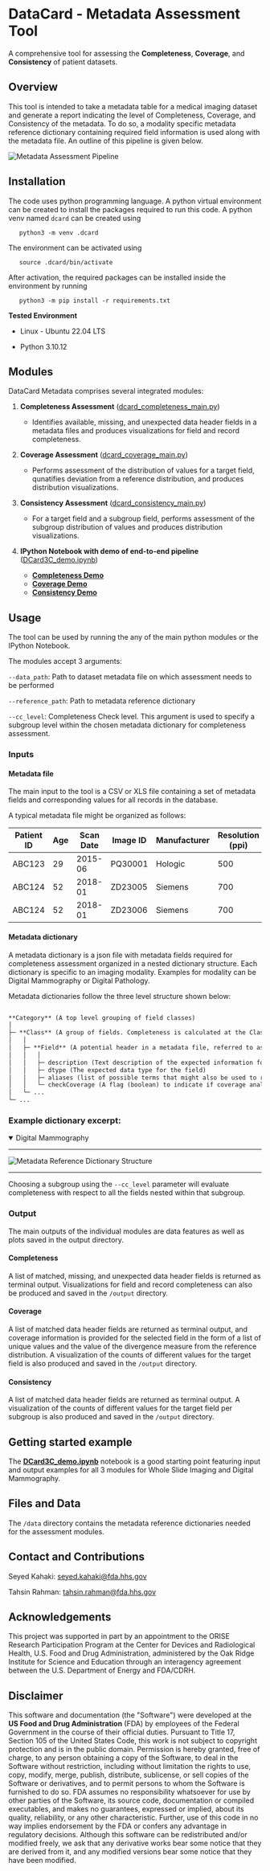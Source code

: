 # DataCard - Metadata Assessment Tool

A comprehensive tool for assessing the **Completeness**, **Coverage**, and **Consistency** of patient datasets.


## Overview

This tool is intended to take a metadata table for a medical imaging dataset and generate a report indicating the
level of Completeness, Coverage, and Consistency of the metadata. To do so, a modality specific metadata reference dictionary containing required field information is used along with the metadata file. An outline of this pipeline is given below.

![Metadata Assessment Pipeline](./images/DCard_Metadata_Pipelines.png)


## Installation

The code uses python programming language. A python virtual environment can be created
to install the packages required to run this code. A python venv named `dcard` can be
created using

```
   python3 -m venv .dcard
```

The environment can be activated using
```
   source .dcard/bin/activate
```
After activation, the required packages can be installed inside the environment by running

```
   python3 -m pip install -r requirements.txt

```

**Tested Environment**

* Linux - Ubuntu 22.04 LTS

* Python 3.10.12


## Modules

DataCard Metadata comprises several integrated modules:

1. **Completeness Assessment** ([dcard_completeness_main.py](https://github.com/DIDSR/DataCard-Metadata/blob/main/dcard_completeness_main.py))

      * Identifies available, missing, and unexpected data header fields in a metadata files and produces visualizations for field and record completeness.

2. **Coverage Assessment** ([dcard_coverage_main.py](https://github.com/DIDSR/DataCard-Metadata/blob/main/dcard_coverage_main.py))

      * Performs assessment of the distribution of values for a target field, qunatifies deviation from a reference distribution, and produces distribution visualizations. 

3. **Consistency Assessment** ([dcard_consistency_main.py](https://github.com/DIDSR/DataCard-Metadata/blob/main/dcard_consistency_main.py))

      * For a target field and a subgroup field, performs assessment of the subgroup distribution of values and produces distribution visualizations. 

4. **IPython Notebook with demo of end-to-end pipeline** ([DCard3C_demo.ipynb](https://github.com/DIDSR/DataCard-Metadata/blob/main/DCard3C_demo.ipynb))
   * **[Completeness Demo](https://github.com/DIDSR/DataCard-Metadata/blob/main/DCard3C_demo.ipynb#completeness-demo)**
   * **[Coverage Demo](https://github.com/DIDSR/DataCard-Metadata/blob/main/DCard3C_demo.ipynb#coverage-demo)**
   * **[Consistency Demo](https://github.com/DIDSR/DataCard-Metadata/blob/main/DCard3C_demo.ipynb#consistency-demo)**



## Usage

The tool can be used by running the any of the main python modules or the IPython Notebook.

The modules accept 3 arguments:

`--data_path`: Path to dataset metadata file on which assessment needs to be performed

`--reference_path`:  Path to metadata reference dictionary

`--cc_level`: Completeness Check level. This argument is used to specify a subgroup level within the chosen metadata dictionary for completeness assessment.


### Inputs

#### Metadata file

The main input to the tool is a CSV or XLS file containing a set of metadata fields and corresponding values for all records in the database.

A typical metadata file might be organized as follows:

| Patient ID  | Age | Scan Date  | Image ID | Manufacturer  | Resolution (ppi) |
| ----------- | ------ |------- | ------- | -------- | ------ | 
| ABC123  | 29  | 2015-06  | PQ30001  | Hologic  | 500  |
| ABC124  | 52  | 2018-01  | ZD23005  | Siemens  | 700  | 
| ABC124  | 52  | 2018-01  | ZD23006  | Siemens  | 700  | 


#### Metadata dictionary

A metadata dictionary is a json file with metadata fields required for completeness assessment organized in a nested dictionary structure.
Each dictionary is specific to an imaging modality. Examples for modality can be Digital Mammography or Digital Pathology.

Metadata dictionaries follow the three level structure shown below:

```markdown

**Category** (A top level grouping of field classes)
│
├─ **Class** (A group of fields. Completeness is calculated at the Class level.)
│   │
│   ├─ **Field** (A potential header in a metadata file, referred to as a Field, Eg. Patient ID, Image Resolution)
│   │   │
│   │   ├─ description (Text description of the expected information for the field)
│   │   ├─ dtype (The expected data type for the field)
│   │   ├─ aliases (list of possible terms that might also be used to refer to the field)
│   │   └─ checkCoverage (A flag (boolean) to indicate if coverage analysis needs to be done for the data corresponding to the field.)
│   └─ ...
└─ ...

```

### Example dictionary excerpt:

<details open>

<summary> Digital Mammography </summary>

----

![Metadata Reference Dictionary Structure](./images/DCard_Metadata_Dictionary_Structure.png)

-----

</details>

Choosing a subgroup using the `--cc_level` parameter will evaluate completeness with respect to all the fields nested within that subgroup.


### Output

The main outputs of the individual modules are data features as well as plots saved in the output directory.

#### Completeness
A list of matched, missing, and unexpected data header fields is returned as terminal output.
Visualizations for field and record completeness can also be produced and saved in the `/output` directory.

#### Coverage
A list of matched data header fields are returned as terminal output, and coverage information is provided for the selected field in the form of
a list of unique values and the value of the divergence measure from the reference distribution.
A visualization of the counts of different values for the target field is also produced and saved in the `/output` directory.

#### Consistency
A list of matched data header fields are returned as terminal output.
A visualization of the counts of different values for the target field per subgroup is also produced and saved in the `/output` directory.


## Getting started example

The **[DCard3C_demo.ipynb](https://github.com/DIDSR/DataCard-Metadata/blob/main/DCard3C_demo.ipynb)** notebook is a good starting point featuring input and output examples for all 3 modules for Whole Slide Imaging and Digital Mammography.

## Files and Data

The `/data` directory contains the metadata reference dictionaries needed for the assessment modules.

## Contact and Contributions

Seyed Kahaki: [seyed.kahaki@fda.hhs.gov](seyed.kahaki@fda.hhs.gov)

Tahsin Rahman: [tahsin.rahman@fda.hhs.gov](tahsin.rahman@fda.hhs.gov)

## Acknowledgements

This project was supported in part by an appointment to the ORISE Research Participation Program at the Center for Devices and Radiological Health, U.S. Food and Drug Administration, administered by the Oak Ridge Institute for Science and Education through an interagency agreement between the U.S. Department of Energy and FDA/CDRH.

## Disclaimer

This software and documentation (the "Software") were developed at the **US Food and Drug Administration** (FDA) by employees of the Federal Government in the course of their official duties. Pursuant to Title 17, Section 105 of the United States Code, this work is not subject to copyright protection and is in the public domain. Permission is hereby granted, free of charge, to any person obtaining a copy of the Software, to deal in the Software without restriction, including without limitation the rights to use, copy, modify, merge, publish, distribute, sublicense, or sell copies of the Software or derivatives, and to permit persons to whom the Software is furnished to do so. FDA assumes no responsibility whatsoever for use by other parties of the Software, its source code, documentation or compiled executables, and makes no guarantees, expressed or implied, about its quality, reliability, or any other characteristic. Further, use of this code in no way implies endorsement by the FDA or confers any advantage in regulatory decisions. Although this software can be redistributed and/or modified freely, we ask that any derivative works bear some notice that they are derived from it, and any modified versions bear some notice that they have been modified.
